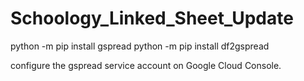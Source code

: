 # Schoology_Linked_Sheet_Update
python -m pip install gspread
python -m pip install df2gspread

configure the gspread service account on Google Cloud Console.
